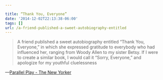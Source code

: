 ```yaml
---

title: “Thank You, Everyone”
date: '2014-12-02T22:13:38-06:00'
tags: []
url: /a-friend-published-a-sweet-autobiography-entitled
---
```

<blockquote>A friend published a sweet autobiography entitled “Thank You, Everyone,” in which she expressed gratitude to everybody who had influenced her, ranging from Woody Allen to my sister Betsy. If I were to create a similar book, I would call it “Sorry, Everyone,” and apologize for my youthful cluelessness</blockquote>&#8212;<a href="http://www.newyorker.com/magazine/2007/08/20/parallel-play##A+friend+published+a+sweet+autobiography+entitled+%E2%80%9CThank+You%2C+Everyone%2C%E2%80%9D+in+which+she+expressed+gratitude+to+everybody+who+had+influenced+her%2C+ranging+from+Woody+Allen+to+my+sister+Betsy.+If+I+were+to+create+a+similar+book%2C+I+would+call+it+%E2%80%9CSorry%2C+Everyone%2C%E2%80%9D+and+apologize+for+my+youthful+cluelessness" target="_blank">Parallel Play - The New Yorker</a>
